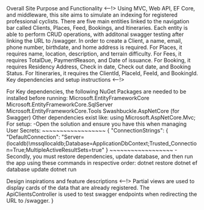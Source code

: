 <!--> Overall Site Purpose and Functionality <--!>
Using MVC, Web API, EF Core, and middleware, this site aims to simulate an indexing for registered professional cyclists.
There are five main entities linked to the navigation bar called Clients, Places, Feed, Bookings, and Itineraries.
Each entity is able to perform CRUD operations, with additonal swagger testing after linking the URL to /swagger.
In order to create a Client, a name, email, phone number, birthdate, and home address is required.
For Places, it requires name, location, description, and terrain difficulty.
For Fees, it requires TotalDue, PaymentReason, and Date of issuance.
For Booking, it requires Residency Address, Check in date, Check out date, and Booking Status.
For Itineraries, it requires the ClientId, PlaceId, FeeId, and BookingId.

<!--> Key dependencies and setup instructions <--!>
For Key dependencies, the following NuGet Packages are needed to be installed before running:
	Microsoft.EntityFrameworkCore
	Microsoft.EntityFrameworkCore.SqlServer
	Microsoft.EntityFrameworkCore.Tools
	Swashbuckle.AspNetCore (for Swagger)
Other dependencies exist like:
	using Microsoft.AspNetCore.Mvc;
For setup:
	-Open the solution and ensure you have this when managing User Secrets:
	~~~~~~~~~~~~~~~~~~
	{
    "ConnectionStrings": {
        "DefaultConnection": "Server=(localdb)\\mssqllocaldb;Database=ApplicationDbContext;Trusted_Connection=True;MultipleActiveResultSets=true"
    }
	~~~~~~~~~~~~~~~~~~
	-Secondly, you must restore dependencies, update database, and then run the app using these commands in respective order: 
		dotnet restore
		dotnet ef database update
		dotnet run
<!--> Design inspirations and feature descriptions <--!>
Partial views are used to display cards of the data that are already registered.
The ApiClientsController is used to test swagger endpoints when redirecting the URL to /swagger.
}